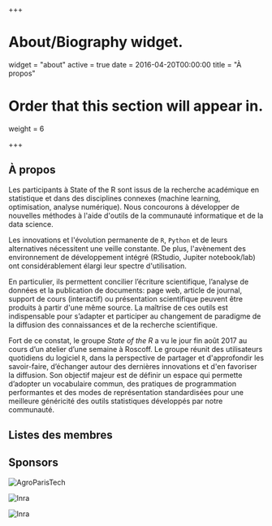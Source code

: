+++
# About/Biography widget.
widget = "about"
active = true
date = 2016-04-20T00:00:00
title = "À propos"

# Order that this section will appear in.
weight = 6

+++

## À propos

Les participants à State of the R sont issus de la recherche académique en statistique et dans des disciplines connexes (machine learning, optimisation, analyse numérique). Nous concourons à développer de nouvelles méthodes à l'aide d'outils de la communauté informatique et de la data science.

Les innovations et l'évolution permanente de `R`, `Python` et de leurs alternatives nécessitent une veille constante. De plus, l'avènement des environnement de développement intégré (RStudio, Jupiter notebook/lab) ont considérablement élargi leur spectre d'utilisation. 

En particulier, ils permettent concilier l’écriture scientifique, l’analyse de données et la publication de documents: page web, article de journal, support de cours (interactif) ou présentation scientifique peuvent être produits à partir d'une même source. La maîtrise de ces outils est indispensable pour s’adapter et participer au changement de paradigme de la diffusion des connaissances et de la recherche scientifique.

Fort de ce constat, le groupe _State of the R_ a vu le jour fin août 2017 au cours d’un atelier d’une semaine à Roscoff. Le groupe
réunit des utilisateurs quotidiens du logiciel `R`, dans la perspective de partager et d'approfondir les savoir-faire, d’échanger autour des dernières innovations et d'en favoriser la diffusion.  Son objectif majeur est de définir un espace qui permette d’adopter un vocabulaire commun, des pratiques de programmation performantes et des modes de représentation standardisées pour une meilleure généricité des outils statistiques développés par notre communauté.

## Listes des membres



## Sponsors

![AgroParisTech](/img/logo_agro.png) 

![Inra](/img/logo_MIA.png)

![Inra](/img/logo_INRA.jpg)
